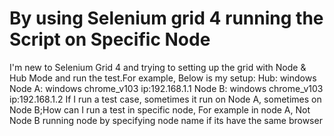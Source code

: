 
# By using Selenium grid 4 running the Script on Specific Node

I'm new to Selenium Grid 4 and trying to setting up the grid with Node & Hub Mode and run the test.For example, Below is my setup:
Hub: windows
Node A: windows chrome_v103 ip:192.168.1.1
Node B: windows chrome_v103 ip:192.168.1.2
If I run a test case, sometimes it run on Node A, sometimes on Node B;How can I run a test in specific node, For example in node A, Not Node B
running node by specifying node name if its have the same browser

        